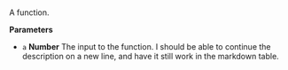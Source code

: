 # 

A function.

**Parameters**

-   `a` **Number** The input to the function.
    I should be able to continue the description on a new line, and have it
    still work in the markdown table.
